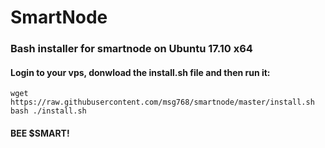 # SmartNode
### Bash installer for smartnode on Ubuntu 17.10 x64

#### Login to your vps, donwload the install.sh file and then run it:

```
wget https://raw.githubusercontent.com/msg768/smartnode/master/install.sh
bash ./install.sh
```

#### BEE $SMART!
